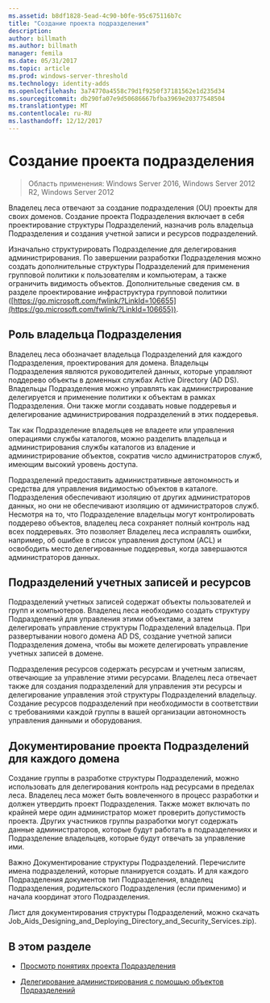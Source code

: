 ```yaml
---
ms.assetid: b8df1828-5ead-4c90-b0fe-95c675116b7c
title: "Создание проекта подразделения"
description: 
author: billmath
ms.author: billmath
manager: femila
ms.date: 05/31/2017
ms.topic: article
ms.prod: windows-server-threshold
ms.technology: identity-adds
ms.openlocfilehash: 3a74770a4558c79d1f9250f37181562e1d235d34
ms.sourcegitcommit: db290fa07e9d50686667bfba3969e20377548504
ms.translationtype: MT
ms.contentlocale: ru-RU
ms.lasthandoff: 12/12/2017
---
```

# <a name="creating-an-organizational-unit-design"></a>Создание проекта подразделения

>Область применения: Windows Server 2016, Windows Server 2012 R2, Windows Server 2012

Владелец леса отвечают за создание подразделения (OU) проекты для своих доменов. Создание проекта Подразделения включает в себя проектирование структуры Подразделений, назначив роль владельца Подразделения и создания учетной записи и ресурсов подразделений.  
  
Изначально структурировать Подразделение для делегирования администрирования. По завершении разработки Подразделения можно создать дополнительные структуры Подразделений для применения групповой политики к пользователям и компьютерам, а также ограничить видимость объектов. Дополнительные сведения см. в разделе проектирование инфраструктура групповой политики ([https://go.microsoft.com/fwlink/?LinkId=106655](https://go.microsoft.com/fwlink/?LinkId=106655)).  
  
## <a name="ou-owner-role"></a>Роль владельца Подразделения  
Владелец леса обозначает владельца Подразделений для каждого Подразделения, проектирования для домена. Владельцы Подразделения являются руководителей данных, которые управляют поддерево объекты в доменных службах Active Directory (AD DS). Владельцы Подразделения можно управлять как администрирование делегируется и применение политики к объектам в рамках Подразделения. Они также могли создавать новые поддеревья и делегирование администрирования подразделений в этих поддеревья.  
  
Так как Подразделение владельцев не владеете или управления операциями службы каталогов, можно разделить владельца и администрирования службы каталогов из владение и администрирование объектов, сократив число администраторов служб, имеющим высокий уровень доступа.  
  
Подразделений предоставить административные автономность и средства для управления видимостью объектов в каталоге. Подразделения обеспечивают изоляцию от других администраторов данных, но они не обеспечивают изоляцию от администраторов служб. Несмотря на то, что Подразделение владельцы могут контролировать поддерево объектов, владелец леса сохраняет полный контроль над всех поддеревьях. Это позволяет Владелец леса исправлять ошибки, например, об ошибке в список управления доступом (ACL) и освободить место делегированные поддеревья, когда завершаются администраторов данных.  
  
## <a name="account-ous-and-resource-ous"></a>Подразделений учетных записей и ресурсов  
Подразделений учетных записей содержат объекты пользователей и групп и компьютеров. Владелец леса необходимо создать структуру Подразделений для управления этими объектами, а затем делегировать управление структуры Подразделений владельца. При развертывании нового домена AD DS, создание учетной записи Подразделения домена, чтобы вы можете делегировать управление учетных записей в домене.  
  
Подразделения ресурсов содержать ресурсам и учетным записям, отвечающие за управление этими ресурсами. Владелец леса отвечает также для создания подразделений для управления эти ресурсы и делегирование управления этой структуры Подразделений владельцу. Создание ресурсов подразделений при необходимости в соответствии с требованиями каждой группы в вашей организации автономность управления данными и оборудования.  
  
## <a name="documenting-the-ou-design-for-each-domain"></a>Документирование проекта Подразделений для каждого домена  
Создание группы в разработке структуры Подразделений, можно использовать для делегирования контроль над ресурсами в пределах леса. Владелец леса может быть вовлеченного в процесс разработки и должен утвердить проект Подразделения. Также может включать по крайней мере один администратор может проверить допустимость проекта. Других участников группы разработки могут содержать данные администраторов, которые будут работать в подразделениях и Подразделение владельцев, которые будут отвечать за управление ими.  
  
Важно Документирование структуры Подразделений. Перечислите имена подразделений, которые планируется создать. И для каждого Подразделения документов тип Подразделения, владелец Подразделения, родительского Подразделения (если применимо) и начала координат этого Подразделения.  
  
Лист для документирования структуры Подразделений, можно скачать Job_Aids_Designing_and_Deploying_Directory_and_Security_Services.zip).  
  
## <a name="in-this-section"></a>В этом разделе  
  
-   [Просмотр понятиях проекта Подразделения](../../ad-ds/plan/Reviewing-OU-Design-Concepts.md)  
  
-   [Делегирование администрирования с помощью объектов Подразделений](../../ad-ds/plan/Delegating-Administration-by-Using-OU-Objects.md)  
  


